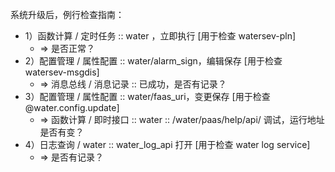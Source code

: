 系统升级后，例行检查指南：

* 1）函数计算 / 定时任务 :: water ，立即执行 [用于检查 watersev-pln]
  * => 是否正常？
* 2）配置管理 / 属性配置 :: water/alarm_sign，编辑保存 [用于检查 watersev-msgdis]
  * => 消息总线 / 消息记录 :: 已成功，是否有记录？
* 3）配置管理 / 属性配置 :: water/faas_uri，变更保存 [用于检查 @water.config.update]
  * => 函数计算 / 即时接口 :: water :: /water/paas/help/api/ 调试，运行地址是否有变？
* 4）日志查询 / water :: water_log_api 打开 [用于检查 water log service]
  * => 是否有记录？


